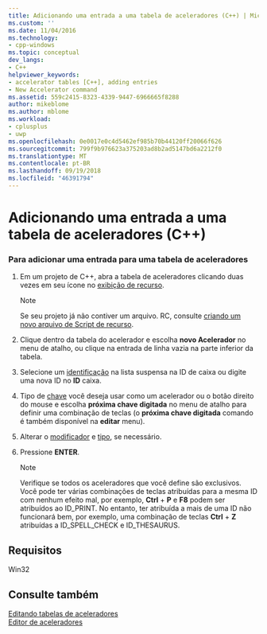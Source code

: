 ```yaml
---
title: Adicionando uma entrada a uma tabela de aceleradores (C++) | Microsoft Docs
ms.custom: ''
ms.date: 11/04/2016
ms.technology:
- cpp-windows
ms.topic: conceptual
dev_langs:
- C++
helpviewer_keywords:
- accelerator tables [C++], adding entries
- New Accelerator command
ms.assetid: 559c2415-8323-4339-9447-6966665f8288
author: mikeblome
ms.author: mblome
ms.workload:
- cplusplus
- uwp
ms.openlocfilehash: 0e0017e0c4d5462ef985b70b44120ff20066f626
ms.sourcegitcommit: 799f9b976623a375203ad8b2ad5147bd6a2212f0
ms.translationtype: MT
ms.contentlocale: pt-BR
ms.lasthandoff: 09/19/2018
ms.locfileid: "46391794"
---
```

# <a name="adding-an-entry-to-an-accelerator-table-c"></a>Adicionando uma entrada a uma tabela de aceleradores (C++)

### <a name="to-add-an-entry-to-an-accelerator-table"></a>Para adicionar uma entrada para uma tabela de aceleradores

1. Em um projeto de C++, abra a tabela de aceleradores clicando duas vezes em seu ícone no [exibição de recurso](../windows/resource-view-window.md).

   > [!NOTE]
   > Se seu projeto já não contiver um arquivo. RC, consulte [criando um novo arquivo de Script de recurso](../windows/how-to-create-a-resource-script-file.md).

2. Clique dentro da tabela do acelerador e escolha **novo Acelerador** no menu de atalho, ou clique na entrada de linha vazia na parte inferior da tabela.

3. Selecione um [identificação](id-property.md) na lista suspensa na ID de caixa ou digite uma nova ID no **ID** caixa.

4. Tipo de [chave](../windows/accelerator-key-property.md) você deseja usar como um acelerador ou o botão direito do mouse e escolha **próxima chave digitada** no menu de atalho para definir uma combinação de teclas (o **próxima chave digitada** comando é também disponível na **editar** menu).

5. Alterar o [modificador](../windows/accelerator-modifier-property.md) e [tipo](../windows/accelerator-type-property.md), se necessário.

6. Pressione **ENTER**.

   > [!NOTE]
   > Verifique se todos os aceleradores que você define são exclusivos. Você pode ter várias combinações de teclas atribuídas para a mesma ID com nenhum efeito mal, por exemplo, **Ctrl** + **P** e **F8** podem ser atribuídos ao ID_PRINT. No entanto, ter atribuída a mais de uma ID não funcionará bem, por exemplo, uma combinação de teclas **Ctrl** + **Z** atribuídas a ID_SPELL_CHECK e ID_THESAURUS.

## <a name="requirements"></a>Requisitos

Win32

## <a name="see-also"></a>Consulte também

[Editando tabelas de aceleradores](../windows/editing-accelerator-tables.md)<br/>
[Editor de aceleradores](../windows/accelerator-editor.md)